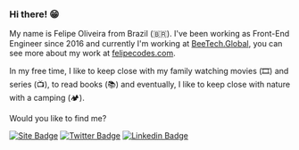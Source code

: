 ### Hi there! 😁

My name is Felipe Oliveira from Brazil (🇧🇷). I've been working as Front-End Engineer since 2016 and currently I'm working at [BeeTech.Global](https://beetech.global/), you can see more about my work at [felipecodes.com](https://felipecodes.com).

In my free time, I like to keep close with my family watching movies (🎞️) and series (📺), to read books (📚) and eventually, I like to keep close with nature with a camping (🏕️).

Would you like to find me?

[![Site Badge](https://img.shields.io/badge/Site-felipecodes.com-black)](https://felipecodes.com/)
[![Twitter Badge](https://img.shields.io/badge/-Twitter-1ca0f1?style=flat-square&labelColor=1ca0f1&logo=twitter&logoColor=white&link=https://twitter.com/felipecodes)](https://twitter.com/felipecodes)
[![Linkedin Badge](https://img.shields.io/badge/-LinkedIn-blue?style=flat-square&logo=Linkedin&logoColor=white&link=https://www.linkedin.com/in/felipewhocodes)](https://www.linkedin.com/in/felipewhocodes)

